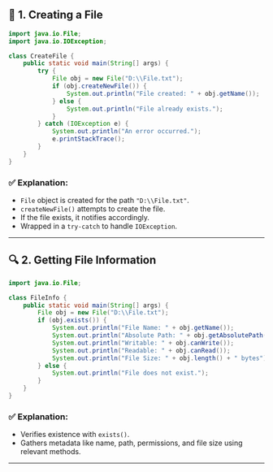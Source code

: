 

## 🧪 1. Creating a File

```java
import java.io.File;
import java.io.IOException;

class CreateFile {
    public static void main(String[] args) {
        try {
            File obj = new File("D:\\File.txt");
            if (obj.createNewFile()) {
                System.out.println("File created: " + obj.getName());
            } else {
                System.out.println("File already exists.");
            }
        } catch (IOException e) {
            System.out.println("An error occurred.");
            e.printStackTrace();
        }
    }
}
```

### ✅ Explanation:
- `File` object is created for the path `"D:\\File.txt"`.
- `createNewFile()` attempts to create the file.
- If the file exists, it notifies accordingly.
- Wrapped in a `try-catch` to handle `IOException`.

---

## 🔍 2. Getting File Information

```java
import java.io.File;

class FileInfo {
    public static void main(String[] args) {
        File obj = new File("D:\\File.txt");
        if (obj.exists()) {
            System.out.println("File Name: " + obj.getName());
            System.out.println("Absolute Path: " + obj.getAbsolutePath());
            System.out.println("Writable: " + obj.canWrite());
            System.out.println("Readable: " + obj.canRead());
            System.out.println("File Size: " + obj.length() + " bytes");
        } else {
            System.out.println("File does not exist.");
        }
    }
}
```

### ✅ Explanation:
- Verifies existence with `exists()`.
- Gathers metadata like name, path, permissions, and file size using relevant methods.

---

